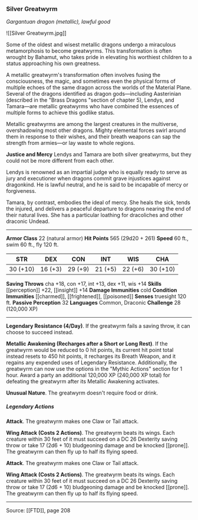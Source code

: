 ### Silver Greatwyrm
_Gargantuan dragon (metallic), lawful good_

![[Silver Greatwyrm.jpg]]

Some of the oldest and wisest metallic dragons undergo a miraculous metamorphosis to become greatwyrms. This transformation is often wrought by Bahamut, who takes pride in elevating his worthiest children to a status approaching his own greatness.

A metallic greatwyrm's transformation often involves fusing the consciousness, the magic, and sometimes even the physical forms of multiple echoes of the same dragon across the worlds of the Material Plane. Several of the dragons identified as dragon gods—including Aasterinian (described in the "Brass Dragons "section of chapter 5), Lendys, and Tamara—are metallic greatwyrms who have combined the essences of multiple forms to achieve this godlike status.

Metallic greatwyrms are among the largest creatures in the multiverse, overshadowing most other dragons. Mighty elemental forces swirl around them in response to their wishes, and their breath weapons can sap the strength from armies—or lay waste to whole regions.

**Justice and Mercy** Lendys and Tamara are both silver greatwyrms, but they could not be more different from each other.

Lendys is renowned as an impartial judge who is equally ready to serve as jury and executioner when dragons commit grave injustices against dragonkind. He is lawful neutral, and he is said to be incapable of mercy or forgiveness.

Tamara, by contrast, embodies the ideal of mercy. She heals the sick, tends the injured, and delivers a peaceful departure to dragons nearing the end of their natural lives. She has a particular loathing for dracoliches and other draconic Undead.





---

**Armor Class** 22 (natural armor)
**Hit Points** 565 (29d20 + 261)
**Speed** 60 ft., swim 60 ft., fly 120 ft.

| STR     | DEX     | CON     | INT     | WIS     | CHA     |
|---------|---------|---------|---------|---------|---------|
| 30 (+10) | 16 (+3) | 29 (+9) | 21 (+5) | 22 (+6) | 30 (+10) |

**Saving Throws** cha +18, con +17, int +13, dex +11, wis +14
**Skills** [[perception]] +22, [[insight]] +14
**Damage Immunities** cold
**Condition Immunities** [[charmed]], [[frightened]], [[poisoned]]
**Senses** truesight 120 ft.
**Passive Perception** 32
**Languages** Common, Draconic
**Challenge** 28 (120,000 XP)

---

**Legendary Resistance (4/Day)**. If the greatwyrm fails a saving throw, it can choose to succeed instead.

**Metallic Awakening (Recharges after a Short or Long Rest)**. If the greatwyrm would be reduced to 0 hit points, its current hit point total instead resets to 450 hit points, it recharges its Breath Weapon, and it regains any expended uses of Legendary Resistance. Additionally, the greatwyrm can now use the options in the "Mythic Actions" section for 1 hour. Award a party an additional 120,000 XP (240,000 XP total) for defeating the greatwyrm after its Metallic Awakening activates.

**Unusual Nature**. The greatwyrm doesn't require food or drink.

##### Legendary Actions
**Attack**. The greatwyrm makes one Claw or Tail attack.

**Wing Attack (Costs 2 Actions)**. The greatwyrm beats its wings. Each creature within 30 feet of it must succeed on a DC 26 Dexterity saving throw or take 17 (2d6 + 10) bludgeoning damage and be knocked [[prone]]. The greatwyrm can then fly up to half its flying speed.

**Attack**. The greatwyrm makes one Claw or Tail attack.

**Wing Attack (Costs 2 Actions)**. The greatwyrm beats its wings. Each creature within 30 feet of it must succeed on a DC 26 Dexterity saving throw or take 17 (2d6 + 10) bludgeoning damage and be knocked [[prone]]. The greatwyrm can then fly up to half its flying speed.


---

Source: [[FTD]], page 208